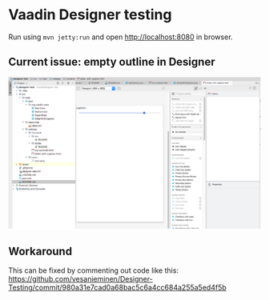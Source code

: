 # Vaadin Designer testing

Run using `mvn jetty:run` and open [http://localhost:8080](http://localhost:8080) in browser.

## Current issue: empty outline in Designer
![Empty outline](/empty_outline.png)

## Workaround
This can be fixed by commenting out code like this: https://github.com/vesanieminen/Designer-Testing/commit/980a31e7cad0a68bac5c6a4cc684a255a5ed4f5b
